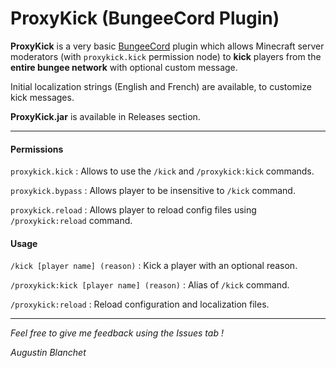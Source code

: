 # ProxyKick (BungeeCord Plugin)

**ProxyKick** is a very basic [BungeeCord](https://www.spigotmc.org/wiki/bungeecord/) plugin which allows Minecraft server moderators (with ```proxykick.kick``` permission node) to **kick** players from the **entire bungee network** with optional custom message.

Initial localization strings (English and French) are available, to customize kick messages.

**ProxyKick.jar** is available in Releases section.

---

#### Permissions

```proxykick.kick``` : Allows to use the ```/kick``` and ```/proxykick:kick``` commands.

```proxykick.bypass``` : Allows player to be insensitive to ```/kick``` command.

```proxykick.reload``` : Allows player to reload config files using ```/proxykick:reload``` command.

#### Usage

```/kick [player name] (reason)``` : Kick a player with an optional reason.

```/proxykick:kick [player name] (reason)``` : Alias of ```/kick``` command.

```/proxykick:reload``` : Reload configuration and localization files.

---

*Feel free to give me feedback using the Issues tab !*

*Augustin Blanchet*
